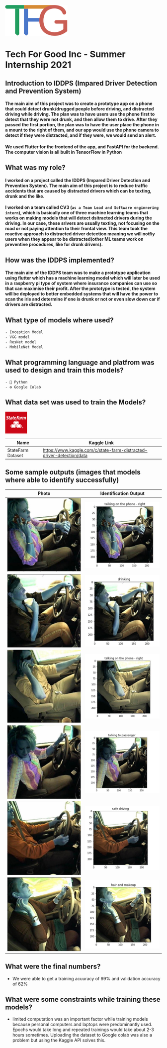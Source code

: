 <img src= https://github.com/Nlege001/ReactiveRiskIdentification/blob/main/TechForGood_Logo.png.webp width = 200>


# Tech For Good Inc - Summer Internship 2021

## Introduction to IDDPS (Impared Driver Detection and Prevention System)

#### The main aim of this project was to create a prototype app on a phone that could detect drunk/drugged people before driving, and distracted driving while driving. The plan was to have users use the phone first to detect that they were not drunk, and then allow them to drive. After they passed the first portion, the plan was to have the user place the phone in a mount to the right of them, and our app would use the phone camera to detect if they were distracted, and if they were, we would send an alert.

#### We used Flutter for the frontend of the app, and FastAPI for the backend. The computer vision is all built in TensorFlow in Python



## What was my role?

#### I worked on a project called the IDDPS (Impared Driver Detection and Prevention System). The main aim of this project is to reduce traffic accidents that are caused by distracted drivers which can be texting, drunk and the like.

#### I worked on a team called CV3 (```as a Team Lead and Software enginnering intern```), which is basically one of three machine learning teams that works on making models that will detect dsitracted drivers during the driving. In our case, these srivers are usually texting, not focusing on the road or not paying attention to their frontal view.  This team took the reactive approach to distracted driver detection meaning we will notfiy users when they appear to be distracted(other ML teams work on preventive procedures, like for drunk drivers).

## How was the IDDPS implemented?

#### The main aim of the IDDPS team was to make a prototype application using flutter which has a machine learning model which will later be used in a raspberry pi type of system where insurance companies can use so that can maximise their profit. After the prototype is tested, the system will be deployed to better embedded systems that will have the power to scan the iris and determine if one is drunk or not or even slow down car if drivers are distracted.


## What type of models where used?
    - Inception Model
    - VGG model
    - ResNet model
    - MobileNet Model

## What programming language and platfrom was used to design and train this models?
    - 🐍 Python
    - ⚙️ Google Colab
   
## What data set was used to train the Models?
<img src = https://github.com/Nlege001/ReactiveRiskIdentification/blob/main/thumb76_76.png width= 70> 

|Name|Kaggle Link|
|-----|--------------------|
|StateFarm Dataset | https://www.kaggle.com/c/state-farm-distracted-driver-detection/data|


## Some sample outputs (images that models where able to identify successfully)

|Photo| Identification Output|
|----------|------------------|
|<img src = https://github.com/Nlege001/ReactiveRiskIdentification/blob/main/1.jpg width = 250>|<img src = https://github.com/Nlege001/ReactiveRiskIdentification/blob/main/01.jpg width = 250>|
|<img src = https://github.com/Nlege001/ReactiveRiskIdentification/blob/main/2.jpg width = 250>|<img src = https://github.com/Nlege001/ReactiveRiskIdentification/blob/main/02.jpg width = 250>|
|<img src = https://github.com/Nlege001/ReactiveRiskIdentification/blob/main/3.jpg width = 250>|<img src =https://github.com/Nlege001/ReactiveRiskIdentification/blob/main/03.jpg width = 250>|
|<img src = https://github.com/Nlege001/ReactiveRiskIdentification/blob/main/4.jpg width = 250>|<img src = https://github.com/Nlege001/ReactiveRiskIdentification/blob/main/04.jpg width = 250>|
|<img src = https://github.com/Nlege001/ReactiveRiskIdentification/blob/main/5.jpg width = 250>|<img src = https://github.com/Nlege001/ReactiveRiskIdentification/blob/main/05.jpg width = 250>|
|<img src = https://github.com/Nlege001/ReactiveRiskIdentification/blob/main/8.jpg width = 250>|<img src = https://github.com/Nlege001/ReactiveRiskIdentification/blob/main/06.jpg width = 250>|


## What were the final numbers?
- We were able to get a training acuuracy of 99% and validation accuracy of 62%

## What were some constraints while training these models?
- limited computation was an important factor while training models because personal computers and laptops were predominantly used. Epochs would take long and repeated trainings would take about 2-3 hours sometimes. Uploading the dataset to Google colab was also a problem but using the Kaggle API solves this.
